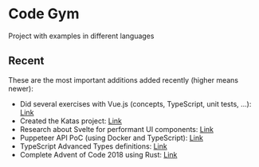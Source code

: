# Code Gym

Project with examples in different languages

## Recent

These are the most important additions added recently (higher means newer):

- Did several exercises with Vue.js (concepts, TypeScript, unit tests, ...): [Link](./js/libraries/vue)
- Created the Katas project: [Link](./katas)
- Research about Svelte for performant UI components: [Link](./js/libraries/svelte-examples)
- Puppeteer API PoC (using Docker and TypeScript): [Link](./js/typescript/puppeteer-testing)
- TypeScript Advanced Types definitions: [Link](./js/typescript/types)
- Complete Advent of Code 2018 using Rust: [Link](./rust/advent_of_code_18)
